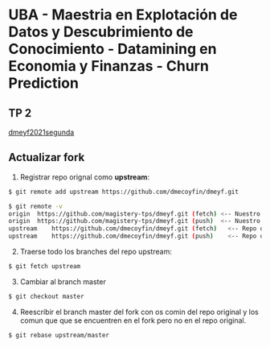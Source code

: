 #  UBA - Maestria en Explotación de Datos y Descubrimiento de Conocimiento - Datamining en Economia y Finanzas - Churn Prediction


## TP 2

[dmeyf2021segunda](https://www.kaggle.com/c/dmeyf2021segunda/leaderboard)

## Actualizar fork

1. Registrar repo orignal como **upstream**:

```bash
$ git remote add upstream https://github.com/dmecoyfin/dmeyf.git

$ git remote -v
origin	https://github.com/magistery-tps/dmeyf.git (fetch) <-- Nuestro fork
origin	https://github.com/magistery-tps/dmeyf.git (push)  <-- Nuestro fork
upstream	https://github.com/dmecoyfin/dmeyf.git (fetch)   <-- Repo original
upstream	https://github.com/dmecoyfin/dmeyf.git (push)    <-- Repo original
```

2. Traerse todo los branches del repo upstream:

```bash
$ git fetch upstream
```

3. Cambiar al branch master

```bash
$ git checkout master
```

4. Reescribir el branch master del fork con os comin del repo original y los comun que que se encuentren en el fork pero no en el repo original.

```bash
$ git rebase upstream/master
```
